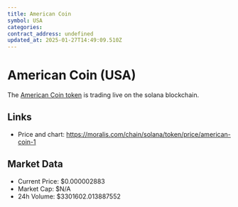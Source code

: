 ```yaml
---
title: American Coin
symbol: USA
categories: 
contract_address: undefined
updated_at: 2025-01-27T14:49:09.510Z
---
```


# American Coin (USA)
The [American Coin token](https://moralis.com/chain/solana/token/price/american-coin-1) is trading live on the solana blockchain.

## Links
- Price and chart: https://moralis.com/chain/solana/token/price/american-coin-1

## Market Data
- Current Price: $0.000002883
- Market Cap: $N/A
- 24h Volume: $3301602.013887552
